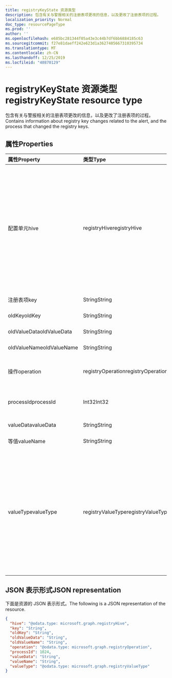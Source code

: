 ```yaml
---
title: registryKeyState 资源类型
description: 包含有关与警报相关的注册表项更改的信息，以及更改了注册表项的过程。
localization_priority: Normal
doc_type: resourcePageType
ms.prod: ''
author: ''
ms.openlocfilehash: e685bc281344f05a43e3c44b7df6bb6884185c63
ms.sourcegitcommit: f27e81daeff242e623d1a3627405667310395734
ms.translationtype: MT
ms.contentlocale: zh-CN
ms.lasthandoff: 12/25/2019
ms.locfileid: "40870129"
---
```

# <a name="registrykeystate-resource-type"></a><span data-ttu-id="66604-103">registryKeyState 资源类型</span><span class="sxs-lookup"><span data-stu-id="66604-103">registryKeyState resource type</span></span>

<span data-ttu-id="66604-104">包含有关与警报相关的注册表项更改的信息，以及更改了注册表项的过程。</span><span class="sxs-lookup"><span data-stu-id="66604-104">Contains information about registry key changes related to the alert, and the process that changed the registry keys.</span></span>

## <a name="properties"></a><span data-ttu-id="66604-105">属性</span><span class="sxs-lookup"><span data-stu-id="66604-105">Properties</span></span>

| <span data-ttu-id="66604-106">属性</span><span class="sxs-lookup"><span data-stu-id="66604-106">Property</span></span>     | <span data-ttu-id="66604-107">类型</span><span class="sxs-lookup"><span data-stu-id="66604-107">Type</span></span>        | <span data-ttu-id="66604-108">说明</span><span class="sxs-lookup"><span data-stu-id="66604-108">Description</span></span> |
|:-------------|:------------|:------------|
|<span data-ttu-id="66604-109">配置单元</span><span class="sxs-lookup"><span data-stu-id="66604-109">hive</span></span>|<span data-ttu-id="66604-110">registryHive</span><span class="sxs-lookup"><span data-stu-id="66604-110">registryHive</span></span>|<span data-ttu-id="66604-111">[Windows 注册表配置单元](/windows/desktop/sysinfo/registry-hives)：</span><span class="sxs-lookup"><span data-stu-id="66604-111">A [Windows registry hive](/windows/desktop/sysinfo/registry-hives) :</span></span> <ul><li><span data-ttu-id="66604-112">HKEY_CURRENT_CONFIG</span><span class="sxs-lookup"><span data-stu-id="66604-112">HKEY_CURRENT_CONFIG</span></span></li> <li><span data-ttu-id="66604-113">HKEY_CURRENT_USER</span><span class="sxs-lookup"><span data-stu-id="66604-113">HKEY_CURRENT_USER</span></span></li> <li><span data-ttu-id="66604-114">HKEY_LOCAL_MACHINE \SAM</span><span class="sxs-lookup"><span data-stu-id="66604-114">HKEY_LOCAL_MACHINE\SAM</span></span></li> <li><span data-ttu-id="66604-115">HKEY_LOCAL_MACHINE \Security</span><span class="sxs-lookup"><span data-stu-id="66604-115">HKEY_LOCAL_MACHINE\Security</span></span></li> <li><span data-ttu-id="66604-116">HKEY_LOCAL_MACHINE \Software</span><span class="sxs-lookup"><span data-stu-id="66604-116">HKEY_LOCAL_MACHINE\Software</span></span></li> <li><span data-ttu-id="66604-117">HKEY_LOCAL_MACHINE \System</span><span class="sxs-lookup"><span data-stu-id="66604-117">HKEY_LOCAL_MACHINE\System</span></span></li> <li><span data-ttu-id="66604-118">HKEY_USERS\\。设置.</span><span class="sxs-lookup"><span data-stu-id="66604-118">HKEY_USERS\\.Default.</span></span></li></ul> <span data-ttu-id="66604-119">可取值为：`unknown`、`currentConfig`、`currentUser`、`localMachineSam`、`localMachineSecurity`、`localMachineSoftware`、`localMachineSystem`、`usersDefault`。</span><span class="sxs-lookup"><span data-stu-id="66604-119">Possible values are: `unknown`, `currentConfig`, `currentUser`, `localMachineSam`, `localMachineSecurity`, `localMachineSoftware`, `localMachineSystem`, `usersDefault`.</span></span>|
|<span data-ttu-id="66604-120">注册表项</span><span class="sxs-lookup"><span data-stu-id="66604-120">key</span></span>|<span data-ttu-id="66604-121">String</span><span class="sxs-lookup"><span data-stu-id="66604-121">String</span></span>|<span data-ttu-id="66604-122">当前（如已更改）的注册表项（不包括配置单元）。</span><span class="sxs-lookup"><span data-stu-id="66604-122">Current (i.e. changed) registry key (excludes HIVE).</span></span>|
|<span data-ttu-id="66604-123">oldKey</span><span class="sxs-lookup"><span data-stu-id="66604-123">oldKey</span></span>|<span data-ttu-id="66604-124">String</span><span class="sxs-lookup"><span data-stu-id="66604-124">String</span></span>|<span data-ttu-id="66604-125">上一个（即 "更改前"）注册表项（不包括 HIVE）。</span><span class="sxs-lookup"><span data-stu-id="66604-125">Previous (i.e. before changed) registry key (excludes HIVE).</span></span>|
|<span data-ttu-id="66604-126">oldValueData</span><span class="sxs-lookup"><span data-stu-id="66604-126">oldValueData</span></span>|<span data-ttu-id="66604-127">String</span><span class="sxs-lookup"><span data-stu-id="66604-127">String</span></span>|<span data-ttu-id="66604-128">以前的（即更改之前）注册表项值数据（内容）。</span><span class="sxs-lookup"><span data-stu-id="66604-128">Previous (i.e. before changed) registry key value data (contents).</span></span>|
|<span data-ttu-id="66604-129">oldValueName</span><span class="sxs-lookup"><span data-stu-id="66604-129">oldValueName</span></span>|<span data-ttu-id="66604-130">String</span><span class="sxs-lookup"><span data-stu-id="66604-130">String</span></span>|<span data-ttu-id="66604-131">以前的注册表项值名称（即 "更改前"）。</span><span class="sxs-lookup"><span data-stu-id="66604-131">Previous (i.e. before changed) registry key value name.</span></span>|
|<span data-ttu-id="66604-132">操作</span><span class="sxs-lookup"><span data-stu-id="66604-132">operation</span></span>|<span data-ttu-id="66604-133">registryOperation</span><span class="sxs-lookup"><span data-stu-id="66604-133">registryOperation</span></span>|<span data-ttu-id="66604-134">更改注册表项名称和/或值的操作。</span><span class="sxs-lookup"><span data-stu-id="66604-134">Operation that changed the registry key name and/or value.</span></span> <span data-ttu-id="66604-135">可取值为：`unknown`、`create`、`modify`、`delete`。</span><span class="sxs-lookup"><span data-stu-id="66604-135">Possible values are: `unknown`, `create`, `modify`, `delete`.</span></span>|
|<span data-ttu-id="66604-136">processId</span><span class="sxs-lookup"><span data-stu-id="66604-136">processId</span></span>|<span data-ttu-id="66604-137">Int32</span><span class="sxs-lookup"><span data-stu-id="66604-137">Int32</span></span>|<span data-ttu-id="66604-138">修改注册表项的进程的进程 ID （PID）（进程详细信息将显示在警报的 "进程" 集合中）。</span><span class="sxs-lookup"><span data-stu-id="66604-138">Process ID (PID) of the process that modified the registry key (process details will appear in the alert 'processes' collection).</span></span>|
|<span data-ttu-id="66604-139">valueData</span><span class="sxs-lookup"><span data-stu-id="66604-139">valueData</span></span>|<span data-ttu-id="66604-140">String</span><span class="sxs-lookup"><span data-stu-id="66604-140">String</span></span>|<span data-ttu-id="66604-141">当前（如已更改）的注册表项值数据（内容）。</span><span class="sxs-lookup"><span data-stu-id="66604-141">Current (i.e. changed) registry key value data (contents).</span></span>|
|<span data-ttu-id="66604-142">等值</span><span class="sxs-lookup"><span data-stu-id="66604-142">valueName</span></span>|<span data-ttu-id="66604-143">String</span><span class="sxs-lookup"><span data-stu-id="66604-143">String</span></span>|<span data-ttu-id="66604-144">当前（如已更改）的注册表项值名称</span><span class="sxs-lookup"><span data-stu-id="66604-144">Current (i.e. changed) registry key value name</span></span>|
|<span data-ttu-id="66604-145">valueType</span><span class="sxs-lookup"><span data-stu-id="66604-145">valueType</span></span>|<span data-ttu-id="66604-146">registryValueType</span><span class="sxs-lookup"><span data-stu-id="66604-146">registryValueType</span></span>|[<span data-ttu-id="66604-147">注册表项值类型</span><span class="sxs-lookup"><span data-stu-id="66604-147">Registry key value type</span></span>](/windows/desktop/sysinfo/registry-value-types) <ul><li><span data-ttu-id="66604-148">REG_BINARY</span><span class="sxs-lookup"><span data-stu-id="66604-148">REG_BINARY</span></span></li> <li><span data-ttu-id="66604-149">REG_DWORD</span><span class="sxs-lookup"><span data-stu-id="66604-149">REG_DWORD</span></span></li> <li><span data-ttu-id="66604-150">REG_DWORD_LITTLE_ENDIAN</span><span class="sxs-lookup"><span data-stu-id="66604-150">REG_DWORD_LITTLE_ENDIAN</span></span></li> <li><span data-ttu-id="66604-151">REG_DWORD_BIG_ENDIAN</span><span class="sxs-lookup"><span data-stu-id="66604-151">REG_DWORD_BIG_ENDIAN</span></span></li><li><span data-ttu-id="66604-152">REG_EXPAND_SZ</span><span class="sxs-lookup"><span data-stu-id="66604-152">REG_EXPAND_SZ</span></span></li> <li><span data-ttu-id="66604-153">REG_LINK</span><span class="sxs-lookup"><span data-stu-id="66604-153">REG_LINK</span></span></li> <li><span data-ttu-id="66604-154">REG_MULTI_SZ</span><span class="sxs-lookup"><span data-stu-id="66604-154">REG_MULTI_SZ</span></span></li> <li><span data-ttu-id="66604-155">REG_NONE</span><span class="sxs-lookup"><span data-stu-id="66604-155">REG_NONE</span></span></li> <li><span data-ttu-id="66604-156">REG_QWORD</span><span class="sxs-lookup"><span data-stu-id="66604-156">REG_QWORD</span></span></li> <li><span data-ttu-id="66604-157">REG_QWORD_LITTLE_ENDIAN</span><span class="sxs-lookup"><span data-stu-id="66604-157">REG_QWORD_LITTLE_ENDIAN</span></span></li> <li><span data-ttu-id="66604-158">REG_SZ</span><span class="sxs-lookup"><span data-stu-id="66604-158">REG_SZ</span></span></li></ul> <span data-ttu-id="66604-159">可取值为：`unknown`、`binary`、`dword`、`dwordLittleEndian`、`dwordBigEndian`、`expandSz`、`link`、`multiSz`、`none`、`qword`、`qwordlittleEndian`、`sz`。</span><span class="sxs-lookup"><span data-stu-id="66604-159">Possible values are: `unknown`, `binary`, `dword`, `dwordLittleEndian`, `dwordBigEndian`, `expandSz`, `link`, `multiSz`, `none`, `qword`, `qwordlittleEndian`, `sz`.</span></span>|

## <a name="json-representation"></a><span data-ttu-id="66604-160">JSON 表示形式</span><span class="sxs-lookup"><span data-stu-id="66604-160">JSON representation</span></span>

<span data-ttu-id="66604-161">下面是资源的 JSON 表示形式。</span><span class="sxs-lookup"><span data-stu-id="66604-161">The following is a JSON representation of the resource.</span></span>

<!-- {
  "blockType": "resource",
  "optionalProperties": [

  ],
  "@odata.type": "microsoft.graph.registryKeyState"
}-->

```json
{
  "hive": "@odata.type: microsoft.graph.registryHive",
  "key": "String",
  "oldKey": "String",
  "oldValueData": "String",
  "oldValueName": "String",
  "operation": "@odata.type: microsoft.graph.registryOperation",
  "processId": 1024,
  "valueData": "String",
  "valueName": "String",
  "valueType": "@odata.type: microsoft.graph.registryValueType"
}

```

<!-- uuid: 8fcb5dbc-d5aa-4681-8e31-b001d5168d79
2015-10-25 14:57:30 UTC -->
<!-- {
  "type": "#page.annotation",
  "description": "registryKeyState resource",
  "keywords": "",
  "section": "documentation",
  "tocPath": ""
}-->
